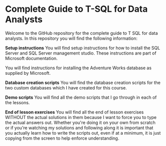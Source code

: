 # Complete Guide to T-SQL for Data Analysts

Welcome to the GitHub repository for the complete guide to T SQL for data analysts. In this repository you will find the following information:

**Setup instructions**
You will find setup instructions for how to install the SQL Server and SQL Server management studio. These instructions are part of Microsoft documentation.

You will find instructions for installing the Adventure Works database as supplied by Microsoft.

**Database creation scripts**
You will find the database creation scripts for the two custom databases which I have created for this course.

**Demo scripts**
You will find all the demo scripts that I go through in each of the lessons.

**End of lesson exercises**
You will find all the end of lesson exercises WITHOUT the actual solutions in them because I want to force you to type the actual answers out. Whether you're doing it on your own from scratch or if you're watching my solutions and following along it is important that you actually learn how to write the scripts out, even if at a minimum, it is just copying from the screen to help enforce understanding.
